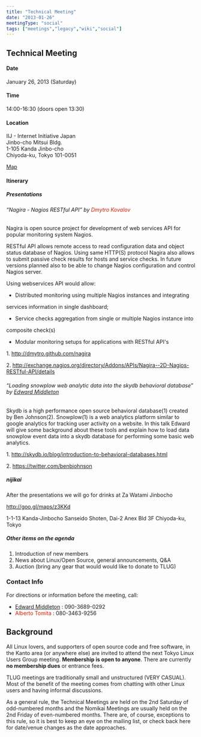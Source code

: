 ```yaml
---
title: "Technical Meeting"
date: "2013-01-26"
meetingType: "social"
tags: ["meetings","legacy","wiki","social"]
---
```


<h2 id="technical_meeting">Technical Meeting</h2>
<h4 id="date">Date</h4>
<p>January 26, 2013 (Saturday)</p>
<h4 id="time">Time</h4>
<p>14:00-16:30 (doors open 13:30)</p>
<h4 id="location">Location</h4>
<p>IIJ - Internet Initiative Japan<br />
Jinbo-cho Mitsui Bldg.<br />
1-105 Kanda Jinbo-cho<br />
Chiyoda-ku, Tokyo 101-0051</p>
<p><a href="http://www.iij.ad.jp/en/company/about/map/head-office.html">Map</a></p>
<h4 id="itinerary">Itinerary</h4>
<h5 id="presentations">Presentations</h5>
<h6 id="nagira___nagios_restful_api_by_dmytro_kovalov">“Nagira - Nagios RESTful API” by <font color="#CC2200">Dmytro Kovalov</font></h6>
<p>Nagira is open source project for development of web services API for
popular monitoring system Nagios.</p>
<p>RESTful API allows remote access to read configuration data and object
status database of Nagios. Using same HTTP(S) protocol Nagira also allows
to submit passive check results for hosts and service checks. In future
versions planned also to be able to change Nagios configuration and control
Nagios server.</p>
<p>Using webservices API would allow:</p>
<ul>
<li>Distributed monitoring using multiple Nagios instances and integrating</li>
</ul>
<p>services information in single dashboard;</p>
<ul>
<li>Service checks aggregation from single or multiple Nagios instance into</li>
</ul>
<p>composite check(s)</p>
<ul>
<li>Modular monitoring setups for applications with RESTful API's</li>
</ul>
<p>1. <a href="http://dmytro.github.com/nagira">http://dmytro.github.com/nagira</a></p>
<p>2. <a href="http://exchange.nagios.org/directory/Addons/APIs/Nagira--2D-Nagios-RESTful-API/details">http://exchange.nagios.org/directory/Addons/APIs/Nagira--2D-Nagios-RESTful-API/details</a></p>
<h6 id="loading_snowplow_web_analytic_data_into_the_skydb_behavioral_database_by_edward_middleton">“Loading snowplow web analytic data into the skydb behavioral database” by <a href="./Edward_Middleton">Edward Middleton</a></h6>
<p>Skydb is a high performance open source behavioral database(1) created
by Ben Johnson(2). Snowplow(1) is a web analytics platform similar to
google analytics for tracking user activity on a website. In this talk
Edward will give some background about these tools and explain how to
load data snowplow event data into a skydb database for performing some
basic web analytics.</p>
<p>1. <a href="http://skydb.io/blog/introduction-to-behavioral-databases.html">http://skydb.io/blog/introduction-to-behavioral-databases.html</a></p>
<p>2. <a href="https://twitter.com/benbjohnson">https://twitter.com/benbjohnson</a></p>
<h5 id="nijikai">nijikai</h5>
<p>After the presentations we will go for drinks at Za Watami Jinbocho</p>
<p><a href="http://goo.gl/maps/z3KKd">http://goo.gl/maps/z3KKd</a></p>
<p>1-1-13 Kanda-Jinbocho
Sanseido Shoten, Dai-2 Anex Bld 3F
Chiyoda-ku, Tokyo</p>
<h5 id="other_items_on_the_agenda">Other items on the agenda</h5>
<ol>
<li>Introduction of new members</li>
<li>News about Linux/Open Source, general announcements, Q&amp;A</li>
<li>Auction (bring any gear that would would like to donate to TLUG)</li>
</ol>
<h3 id="contact_info">Contact Info</h3>
<p>For directions or information before the meeting, call:</p>
<ul>
<li><a href="./Edward_Middleton">Edward Middleton</a> : 090-3689-0292</li>
<li><font color="#CC2200">Alberto Tomita</font> : 080-3463-9256</li>
</ul>

<h2 id="introduction">Background</h2>
<p>All Linux lovers, and supporters of open source code and free software, in the Kanto area (or anywhere else) are invited to attend the next Tokyo Linux Users Group meeting. <b>Membership is open to anyone</b>. There are currently <b>no membership dues</b> or entrance fees.</p>
<p>TLUG meetings are traditionally small and unstructured (VERY CASUAL). Most of the benefit of the meeting comes from chatting with other Linux users and having informal discussions.</p>
<p>As a general rule, the Technical Meetings are held on the 2nd Saturday of odd-numbered months and the Nomikai Meetings are usually held on the 2nd Friday of even-numbered months. There are, of course, exceptions to this rule, so it is best to keep an eye on the mailing list, or check back here for date/venue changes as the date approaches.</p>
